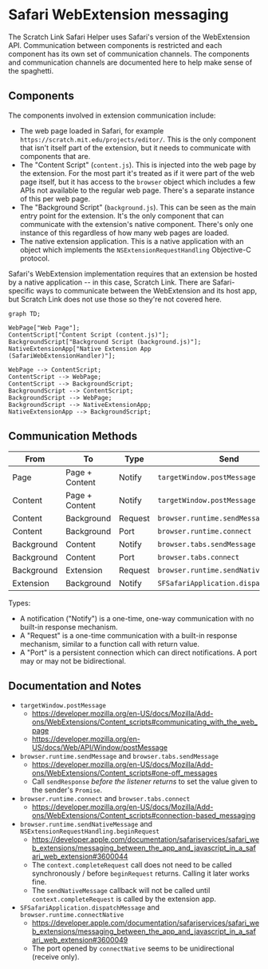 # Safari WebExtension messaging

The Scratch Link Safari Helper uses Safari's version of the WebExtension API. Communication between components is
restricted and each component has its own set of communication channels. The components and communication channels are
documented here to help make sense of the spaghetti.

## Components

The components involved in extension communication include:

* The web page loaded in Safari, for example `https://scratch.mit.edu/projects/editor/`. This is the only component
  that isn't itself part of the extension, but it needs to communicate with components that are.
* The "Content Script" (`content.js`). This is injected into the web page by the extension. For the most part it's
  treated as if it were part of the web page itself, but it has access to the `browser` object which includes a few
  APIs not available to the regular web page. There's a separate instance of this per web page.
* The "Background Script" (`background.js`). This can be seen as the main entry point for the extension. It's the
  only component that can communicate with the extension's native component. There's only one instance of this
  regardless of how many web pages are loaded.
* The native extension application. This is a native application with an object which implements the
  `NSExtensionRequestHandling` Objective-C protocol.

Safari's WebExtension implementation requires that an extension be hosted by a native application -- in this case,
Scratch Link. There are Safari-specific ways to communicate between the WebExtension and its host app, but Scratch
Link does not use those so they're not covered here.

```mermaid
graph TD;

WebPage["Web Page"];
ContentScript["Content Script (content.js)"];
BackgroundScript["Background Script (background.js)"];
NativeExtensionApp["Native Extension App (SafariWebExtensionHandler)"];

WebPage --> ContentScript;
ContentScript --> WebPage;
ContentScript --> BackgroundScript;
BackgroundScript --> ContentScript;
BackgroundScript --> WebPage;
BackgroundScript --> NativeExtensionApp;
NativeExtensionApp --> BackgroundScript;
```

## Communication Methods

From | To | Type | Send | Receive
-----|----|------|------|--------
Page | Page + Content | Notify | `targetWindow.postMessage` | `self.addEventListener('message')`
Content | Page + Content | Notify | `targetWindow.postMessage` | `self.addEventListener('message')`
Content | Background | Request | `browser.runtime.sendMessage` | `browser.runtime.onMessage.addListener`
Content | Background | Port | `browser.runtime.connect` | `browser.runtime.onConnect.addListener`
Background | Content | Notify | `browser.tabs.sendMessage` | `browser.runtime.onMessage.addListener`
Background | Content | Port | `browser.tabs.connect` | `browser.runtime.onConnect.addListener`
Background | Extension | Request | `browser.runtime.sendNativeMessage` | `NSExtensionRequestHandling.beginRequest`
Extension | Background | Notify | `SFSafariApplication.dispatchMessage` | `browser.runtime.connectNative`

Types:

* A notification ("Notify") is a one-time, one-way communication with no built-in response mechanism.
* A "Request" is a one-time communication with a built-in response mechanism, similar to a function call with return value.
* A "Port" is a persistent connection which can direct notifications. A port may or may not be bidirectional.

## Documentation and Notes

* `targetWindow.postMessage`
  * <https://developer.mozilla.org/en-US/docs/Mozilla/Add-ons/WebExtensions/Content_scripts#communicating_with_the_web_page>
  * <https://developer.mozilla.org/en-US/docs/Web/API/Window/postMessage>
* `browser.runtime.sendMessage` and `browser.tabs.sendMessage`
  * <https://developer.mozilla.org/en-US/docs/Mozilla/Add-ons/WebExtensions/Content_scripts#one-off_messages>
  * Call `sendResponse` _before the listener returns_ to set the value given to the sender's `Promise`.
* `browser.runtime.connect` and `browser.tabs.connect`
  * <https://developer.mozilla.org/en-US/docs/Mozilla/Add-ons/WebExtensions/Content_scripts#connection-based_messaging>
* `browser.runtime.sendNativeMessage` and `NSExtensionRequestHandling.beginRequest`
  * <https://developer.apple.com/documentation/safariservices/safari_web_extensions/messaging_between_the_app_and_javascript_in_a_safari_web_extension#3600044>
  * The `context.completeRequest` call does not need to be called synchronously / before `beginRequest` returns.
    Calling it later works fine.
  * The `sendNativeMessage` callback will not be called until `context.completeRequest` is called by the extension app.
* `SFSafariApplication.dispatchMessage` and `browser.runtime.connectNative`
  * <https://developer.apple.com/documentation/safariservices/safari_web_extensions/messaging_between_the_app_and_javascript_in_a_safari_web_extension#3600049>
  * The port opened by `connectNative` seems to be unidirectional (receive only).

